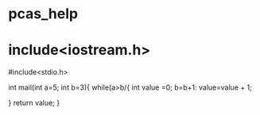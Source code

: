 # pcas_help
# include<iostream.h>
#include<stdio.h>

int mail(int a=5; int b=3){
  while(a>b/{
    int value =0;
    b=b+1:
    value=value + 1;
    
  }
  return value;
}
